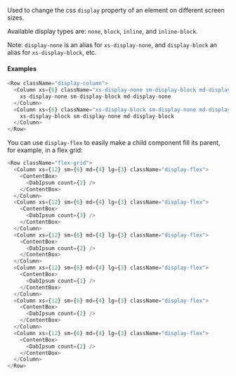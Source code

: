 Used to change the css `display` property of an element on different screen sizes.

Available display types are: `none`, `block`, `inline`, and `inline-block`.

Note: `display-none` is an alias for `xs-display-none`, and `display-block` an alias for `xs-display-block`, etc.

#### Examples

```js
<Row className="display-column">
  <Column xs={6} className="xs-display-none sm-display-block md-display-none">
    xs-display-none sm-display-block md-display-none
  </Column>
  <Column xs={6} className="xs-display-block sm-display-none md-display-block">
    xs-display-block sm-display-none md-display-block
  </Column>
</Row>
```

You can use `display-flex` to easily make a child component fill its parent, for example, in a flex grid:

```js
<Row className="flex-grid">
  <Column xs={12} sm={6} md={4} lg={3} className="display-flex">
    <ContentBox>
      <DabIpsum count={2} />
    </ContentBox>
  </Column>
  <Column xs={12} sm={6} md={4} lg={3} className="display-flex">
    <ContentBox>
      <DabIpsum count={3} />
    </ContentBox>
  </Column>
  <Column xs={12} sm={6} md={4} lg={3} className="display-flex">
    <ContentBox>
      <DabIpsum count={2} />
    </ContentBox>
  </Column>
  <Column xs={12} sm={6} md={4} lg={3} className="display-flex">
    <ContentBox>
      <DabIpsum count={1} />
    </ContentBox>
  </Column>
  <Column xs={12} sm={6} md={4} lg={3} className="display-flex">
    <ContentBox>
      <DabIpsum count={2} />
    </ContentBox>
  </Column>
  <Column xs={12} sm={6} md={4} lg={3} className="display-flex">
    <ContentBox>
      <DabIpsum count={2} />
    </ContentBox>
  </Column>
</Row>
```
